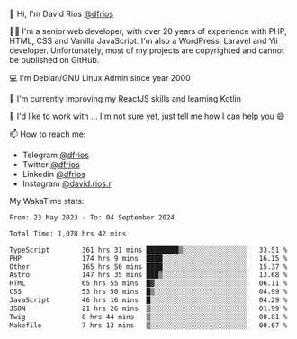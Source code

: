 👋 Hi, I'm David Rios [@dfrios](https://github.com/dfrios)

👨‍💻 I'm a senior web developer, with over 20 years of experience with PHP, HTML, CSS and Vanilla JavaScript. I'm also a WordPress, Laravel and Yii developer. Unfortunately, most of my projects are copyrighted and cannot be published on GitHub.

💻 I'm Debian/GNU Linux Admin since year 2000

🌱 I'm currently improving my ReactJS skills and learning Kotlin

💞️ I'd like to work with ... I'm not sure yet, just tell me how I can help you 😅


📫 How to reach me:
* Telegram [@dfrios](https://t.me/dfrios)
* Twitter [@dfrios](https://twitter.com/dfrios)
* Linkedin [@dfrios](https://linkedin.com/in/dfrios)
* Instagram [@david.rios.r](https://instagram.com/david.rios.r)



My WakaTime stats:
<!--START_SECTION:waka-->

```txt
From: 23 May 2023 - To: 04 September 2024

Total Time: 1,078 hrs 42 mins

TypeScript        361 hrs 31 mins ████████▒░░░░░░░░░░░░░░░░   33.51 %
PHP               174 hrs 9 mins  ████░░░░░░░░░░░░░░░░░░░░░   16.15 %
Other             165 hrs 50 mins ████░░░░░░░░░░░░░░░░░░░░░   15.37 %
Astro             147 hrs 35 mins ███▒░░░░░░░░░░░░░░░░░░░░░   13.68 %
HTML              65 hrs 55 mins  █▓░░░░░░░░░░░░░░░░░░░░░░░   06.11 %
CSS               53 hrs 50 mins  █▒░░░░░░░░░░░░░░░░░░░░░░░   04.99 %
JavaScript        46 hrs 16 mins  █░░░░░░░░░░░░░░░░░░░░░░░░   04.29 %
JSON              21 hrs 26 mins  ▒░░░░░░░░░░░░░░░░░░░░░░░░   01.99 %
Twig              8 hrs 44 mins   ▒░░░░░░░░░░░░░░░░░░░░░░░░   00.81 %
Makefile          7 hrs 13 mins   ▒░░░░░░░░░░░░░░░░░░░░░░░░   00.67 %
```

<!--END_SECTION:waka-->
